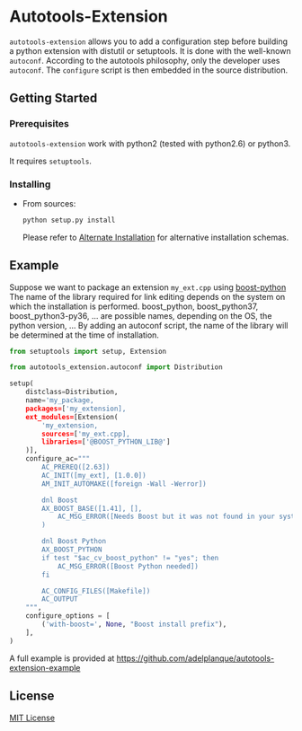 # Autotools-Extension

`autotools-extension` allows you to add a configuration step before building a python extension with distutil or setuptools. It is done with the well-known `autoconf`.
According to the autotools philosophy, only the developer uses `autoconf`. The `configure` script is then embedded in the source distribution.

## Getting Started

### Prerequisites

`autotools-extension` work with python2 (tested with python2.6) or python3.

It requires `setuptools`.

### Installing

* From sources:

  ~~~bash
  python setup.py install
  ~~~

  Please refer to [Alternate Installation](https://docs.python.org/3/install/index.html#inst-alt-install) for alternative installation schemas.

## Example

Suppose we want to package an extension `my_ext.cpp` using [boost-python](https://www.boost.org/doc/libs/1_69_0/libs/python/doc/html/index.html])
The name of the library required for link editing depends on the system on which the installation is performed.
boost_python, boost_python37, boost_python3-py36, ... are possible names, depending on the OS, the python version, ...
By adding an autoconf script, the name of the library will be determined at the time of installation.

~~~python
from setuptools import setup, Extension

from autotools_extension.autoconf import Distribution

setup(
    distclass=Distribution,
    name='my_package,
    packages=['my_extension],
    ext_modules=[Extension(
        'my_extension,
        sources=['my_ext.cpp],
        libraries=['@BOOST_PYTHON_LIB@']
    )],
    configure_ac="""
        AC_PREREQ([2.63])
        AC_INIT([my_ext], [1.0.0])
        AM_INIT_AUTOMAKE([foreign -Wall -Werror])

        dnl Boost
        AX_BOOST_BASE([1.41], [],
            AC_MSG_ERROR([Needs Boost but it was not found in your system])
        )

        dnl Boost Python
        AX_BOOST_PYTHON
        if test "$ac_cv_boost_python" != "yes"; then
            AC_MSG_ERROR([Boost Python needed])
        fi

        AC_CONFIG_FILES([Makefile])
        AC_OUTPUT
    """,
    configure_options = [
        ('with-boost=', None, "Boost install prefix"),
    ],
)
~~~

A full example is provided at https://github.com/adelplanque/autotools-extension-example

## License

[MIT License](https://github.com/adelplanque/autotools-extension-example/blob/master/LICENSE)
